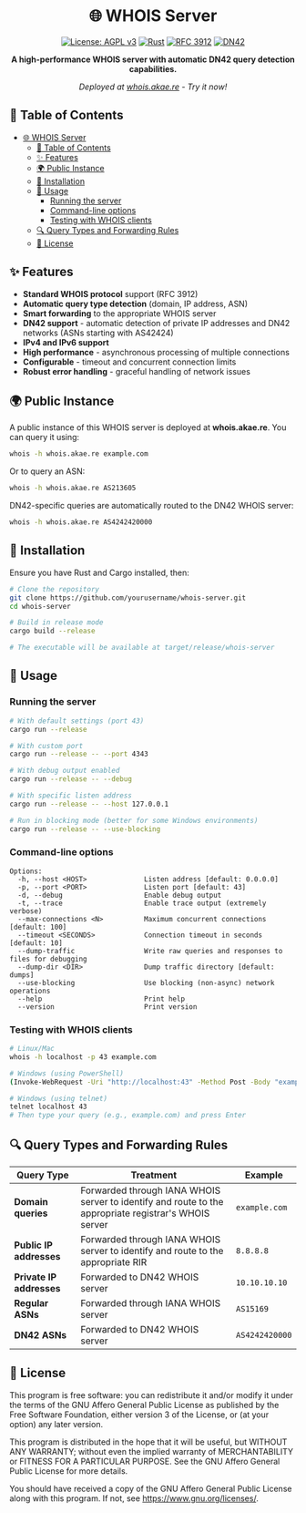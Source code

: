 <div align="center">

# 🌐 WHOIS Server

[![License: AGPL v3](https://img.shields.io/badge/License-AGPL%20v3-blue.svg)](https://www.gnu.org/licenses/agpl-3.0)
[![Rust](https://img.shields.io/badge/Rust-1.75+-orange.svg)](https://www.rust-lang.org/)
[![RFC 3912](https://img.shields.io/badge/RFC-3912-green.svg)](https://datatracker.ietf.org/doc/html/rfc3912)
[![DN42](https://img.shields.io/badge/DN42-Compatible-blueviolet)](https://dn42.eu/)

**A high-performance WHOIS server with automatic DN42 query detection capabilities.**

*Deployed at [whois.akae.re](https://akae.re) - Try it now!*

</div>

## 📑 Table of Contents

- [🌐 WHOIS Server](#-whois-server)
  - [📑 Table of Contents](#-table-of-contents)
  - [✨ Features](#-features)
  - [🌍 Public Instance](#-public-instance)
  - [🚀 Installation](#-installation)
  - [🔧 Usage](#-usage)
    - [Running the server](#running-the-server)
    - [Command-line options](#command-line-options)
    - [Testing with WHOIS clients](#testing-with-whois-clients)
  - [🔍 Query Types and Forwarding Rules](#-query-types-and-forwarding-rules)
  - [📜 License](#-license)

## ✨ Features

- **Standard WHOIS protocol** support (RFC 3912)
- **Automatic query type detection** (domain, IP address, ASN)
- **Smart forwarding** to the appropriate WHOIS server
- **DN42 support** - automatic detection of private IP addresses and DN42 networks (ASNs starting with AS42424)
- **IPv4 and IPv6 support**
- **High performance** - asynchronous processing of multiple connections
- **Configurable** - timeout and concurrent connection limits
- **Robust error handling** - graceful handling of network issues

## 🌍 Public Instance

A public instance of this WHOIS server is deployed at **whois.akae.re**. You can query it using:

```bash
whois -h whois.akae.re example.com
```

Or to query an ASN:

```bash
whois -h whois.akae.re AS213605
```

DN42-specific queries are automatically routed to the DN42 WHOIS server:

```bash
whois -h whois.akae.re AS4242420000
```

## 🚀 Installation

Ensure you have Rust and Cargo installed, then:

```bash
# Clone the repository
git clone https://github.com/yourusername/whois-server.git
cd whois-server

# Build in release mode
cargo build --release

# The executable will be available at target/release/whois-server
```

## 🔧 Usage

### Running the server

```bash
# With default settings (port 43)
cargo run --release

# With custom port
cargo run --release -- --port 4343

# With debug output enabled
cargo run --release -- --debug

# With specific listen address
cargo run --release -- --host 127.0.0.1 

# Run in blocking mode (better for some Windows environments)
cargo run --release -- --use-blocking
```

### Command-line options

```
Options:
  -h, --host <HOST>              Listen address [default: 0.0.0.0]
  -p, --port <PORT>              Listen port [default: 43]
  -d, --debug                    Enable debug output
  -t, --trace                    Enable trace output (extremely verbose)
  --max-connections <N>          Maximum concurrent connections [default: 100]
  --timeout <SECONDS>            Connection timeout in seconds [default: 10]
  --dump-traffic                 Write raw queries and responses to files for debugging
  --dump-dir <DIR>               Dump traffic directory [default: dumps]
  --use-blocking                 Use blocking (non-async) network operations
  --help                         Print help
  --version                      Print version
```

### Testing with WHOIS clients

```bash
# Linux/Mac
whois -h localhost -p 43 example.com

# Windows (using PowerShell)
(Invoke-WebRequest -Uri "http://localhost:43" -Method Post -Body "example.com").Content

# Windows (using telnet)
telnet localhost 43
# Then type your query (e.g., example.com) and press Enter
```

## 🔍 Query Types and Forwarding Rules

| Query Type | Treatment | Example |
|------------|-----------|---------|
| **Domain queries** | Forwarded through IANA WHOIS server to identify and route to the appropriate registrar's WHOIS server | `example.com` |
| **Public IP addresses** | Forwarded through IANA WHOIS server to identify and route to the appropriate RIR | `8.8.8.8` |
| **Private IP addresses** | Forwarded to DN42 WHOIS server | `10.10.10.10` |
| **Regular ASNs** | Forwarded through IANA WHOIS server | `AS15169` |
| **DN42 ASNs** | Forwarded to DN42 WHOIS server | `AS4242420000` |

## 📜 License

This program is free software: you can redistribute it and/or modify it under the terms of the GNU Affero General Public License as published by the Free Software Foundation, either version 3 of the License, or (at your option) any later version.

This program is distributed in the hope that it will be useful, but WITHOUT ANY WARRANTY; without even the implied warranty of MERCHANTABILITY or FITNESS FOR A PARTICULAR PURPOSE. See the GNU Affero General Public License for more details.

You should have received a copy of the GNU Affero General Public License along with this program. If not, see <https://www.gnu.org/licenses/>. 